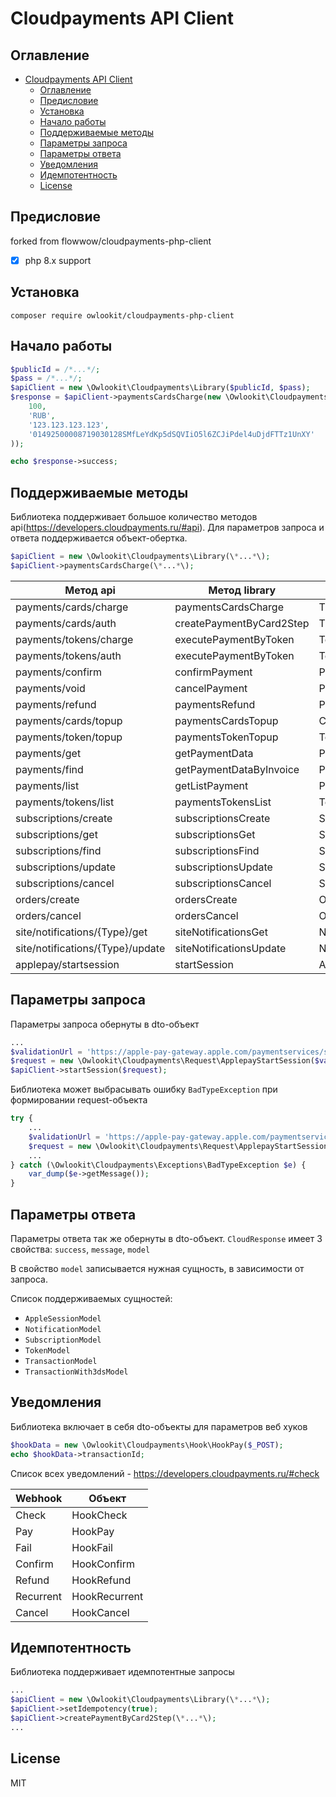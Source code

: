 # Cloudpayments API Client

## Оглавление

- [Cloudpayments API Client](#cloudpayments-api-client)
  - [Оглавление](#оглавление)
  - [Предисловие](#предисловие)
  - [Установка](#установка)
  - [Начало работы](#начало-работы)
  - [Поддерживаемые методы](#поддерживаемые-методы)
  - [Параметры запроса](#параметры-запроса)
  - [Параметры ответа](#параметры-ответа)
  - [Уведомления](#уведомления)
  - [Идемпотентность](#идемпотентность)
  - [License](#license)

## Предисловие

forked from flowwow/cloudpayments-php-client

- [x] php 8.x support


## Установка

```
composer require owlookit/cloudpayments-php-client
```

## Начало работы

```php
$publicId = /*...*/;
$pass = /*...*/;
$apiClient = new \Owlookit\Cloudpayments\Library($publicId, $pass);
$response = $apiClient->paymentsCardsCharge(new \Owlookit\Cloudpayments\Request\CardsPayment(
    100,
    'RUB',
    '123.123.123.123',
    '01492500008719030128SMfLeYdKp5dSQVIiO5l6ZCJiPdel4uDjdFTTz1UnXY'
));

echo $response->success;
```

## Поддерживаемые методы

Библиотека поддерживает большое количество методов api(https://developers.cloudpayments.ru/#api). Для параметров запроса и ответа поддерживается объект-обертка.

```php
$apiClient = new \Owlookit\Cloudpayments\Library(\*...*\);
$apiClient->paymentsCardsCharge(\*...*\);
```

| Метод api                        | Метод library               | Объект Request              | Объект Response            |
|----------------------------------|-----------------------------|-----------------------------|----------------------------|
| payments/cards/charge            | paymentsCardsCharge         | TransactionWith3dsResponse  | TransactionWith3dsResponse |
| payments/cards/auth              | createPaymentByCard2Step    | TransactionWith3dsResponse  | TransactionWith3dsResponse |
| payments/tokens/charge           | executePaymentByToken       | TokenPayment                | TransactionResponse        |
| payments/tokens/auth             | executePaymentByToken       | TokenPayment                | TransactionResponse        |
| payments/confirm                 | confirmPayment              | PaymentsConfirm             | CloudResponse              |
| payments/void                    | cancelPayment               | PaymentsVoid                | CloudResponse              |
| payments/refund                  | paymentsRefund              | PaymentsRefund              | TransactionResponse        |
| payments/cards/topup             | paymentsCardsTopup          | CardsTopUp                  | TransactionResponse        |
| payments/token/topup             | paymentsTokenTopup          | TokenTopUp                  | TransactionResponse        |
| payments/get                     | getPaymentData              | PaymentsGet                 | TransactionResponse        |
| payments/find                    | getPaymentDataByInvoice     | PaymentsFind                | TransactionResponse        |
| payments/list                    | getListPayment              | PaymentsList                | TransactionArrayResponse   |
| payments/tokens/list             | paymentsTokensList          | TokenList                   | TokenArrayResponse         |
| subscriptions/create             | subscriptionsCreate         | SubscriptionCreate          | SubscriptionResponse       |
| subscriptions/get                | subscriptionsGet            | SubscriptionGet             | SubscriptionResponse       |
| subscriptions/find               | subscriptionsFind           | SubscriptionFind            | SubscriptionArrayResponse  |
| subscriptions/update             | subscriptionsUpdate         | SubscriptionUpdate          | SubscriptionResponse       |
| subscriptions/cancel             | subscriptionsCancel         | SubscriptionCancel          | CloudResponse              |
| orders/create                    | ordersCreate                | OrderCreate                 | OrderResponse              |
| orders/cancel                    | ordersCancel                | OrderCancel                 | CloudResponse              |
| site/notifications/{Type}/get    | siteNotificationsGet        | NotificationsGet            | NotificationResponse       |
| site/notifications/{Type}/update | siteNotificationsUpdate     | NotificationsUpdate         | CloudResponse              |
| applepay/startsession            | startSession                | ApplepayStartSession        | AppleSessionResponse       |

## Параметры запроса

Параметры запроса обернуты в dto-объект

```php
...
$validationUrl = 'https://apple-pay-gateway.apple.com/paymentservices/startSession';
$request = new \Owlookit\Cloudpayments\Request\ApplepayStartSession($validationUrl);
$apiClient->startSession($request);
```

Библиотека может выбрасывать ошибку ```BadTypeException``` при формировании request-объекта

```php
try {
    ...
    $validationUrl = 'https://apple-pay-gateway.apple.com/paymentservices/startSession';
    $request = new \Owlookit\Cloudpayments\Request\ApplepayStartSession($validationUrl);
    ...
} catch (\Owlookit\Cloudpayments\Exceptions\BadTypeException $e) {
    var_dump($e->getMessage());
}
```

## Параметры ответа

Параметры ответа так же обернуты в dto-объект. ```CloudResponse``` имеет 3 свойства: ```success```, ```message```, ```model```

В свойство ```model``` записывается нужная сущность, в зависимости от запроса.

Список поддерживаемых сущностей:
- ```AppleSessionModel```
- ```NotificationModel```
- ```SubscriptionModel```
- ```TokenModel```
- ```TransactionModel```
- ```TransactionWith3dsModel```

## Уведомления

Библиотека включает в себя dto-объекты для параметров веб хуков

```php
$hookData = new \Owlookit\Cloudpayments\Hook\HookPay($_POST);
echo $hookData->transactionId;
```

Список всех уведомлений - https://developers.cloudpayments.ru/#check

| Webhook   | Объект        |
|-----------|---------------|
| Check     | HookCheck     |
| Pay       | HookPay       |
| Fail      | HookFail      |
| Confirm   | HookConfirm   |
| Refund    | HookRefund    |
| Recurrent | HookRecurrent |
| Cancel    | HookCancel    |

## Идемпотентность

Библиотека поддерживает идемпотентные запросы

```php
...
$apiClient = new \Owlookit\Cloudpayments\Library(\*...*\);
$apiClient->setIdempotency(true);
$apiClient->createPaymentByCard2Step(\*...*\);
...
```

## License

MIT
